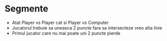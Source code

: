 # Segmente
- Atat Player vs Player cat si Player vs Computer
- Jucatorul trebuie sa uneasca 2 puncte fara sa intersecteze vreo alta linie
- Primul jucator care nu mai poate uni 2 puncte pierde
